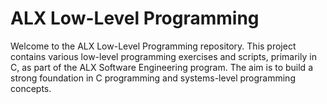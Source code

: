 # ALX Low-Level Programming

Welcome to the ALX Low-Level Programming repository. This project contains various low-level programming exercises and scripts, primarily in C, as part of the ALX Software Engineering program. The aim is to build a strong foundation in C programming and systems-level programming concepts.

